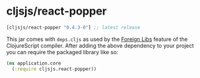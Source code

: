 # cljsjs/react-popper

[](dependency)
```clojure
[cljsjs/react-popper "0.4.3-0"] ;; latest release
```
[](/dependency)

This jar comes with `deps.cljs` as used by the [Foreign Libs][flibs] feature
of the ClojureScript compiler. After adding the above dependency to your project
you can require the packaged library like so:

```clojure
(ns application.core
  (:require cljsjs.react-popper))
```


[flibs]: https://clojurescript.org/reference/packaging-foreign-deps
